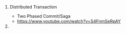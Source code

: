 1. Distributed Transaction
   - Two Phased Commit/Saga
   - https://www.youtube.com/watch?v=S4FnmSeRpAY
    
2. 